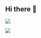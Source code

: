 ## Hi there 👋

<picture>
  <source
    srcset="https://github-readme-stats.vercel.app/api?username=honhimW&show_icons=true&card_width=500&theme=radical"
    media="(prefers-color-scheme: dark)"
  />
  <source
    srcset="https://github-readme-stats.vercel.app/api?username=honhimW&show_icons=true&card_width=500&theme=catppuccin_latte"
    media="(prefers-color-scheme: light), (prefers-color-scheme: no-preference)"
  />
  <img src="https://github-readme-stats.vercel.app/api?username=honhimW&show_icons=true" />
</picture>
<p/>
<picture>
  <source
    srcset="https://github-readme-stats.vercel.app/api/top-langs?username=honhimW&theme=radical&layout=compact&langs_count=8&card_width=500&custom_title=Languages&hide=html,css"
    media="(prefers-color-scheme: dark)"
  />
  <source
    srcset="https://github-readme-stats.vercel.app/api/top-langs?username=honhimW&theme=catppuccin_latte&layout=compact&langs_count=8&card_width=500&custom_title=Languages&hide=html,css"
    media="(prefers-color-scheme: light), (prefers-color-scheme: no-preference)"
  />
  <img src="https://github-readme-stats.vercel.app/api/top-langs?username=honhimW&layout=compact&langs_count=8&hide=html,css" />
</picture>

<!--
**honhimW/honhimW** is a ✨ _special_ ✨ repository because its `README.md` (this file) appears on your GitHub profile.

Here are some ideas to get you started:

- 🔭 I’m currently working on ...
- 🌱 I’m currently learning ...
- 👯 I’m looking to collaborate on ...
- 🤔 I’m looking for help with ...
- 💬 Ask me about ...
- 📫 How to reach me: ...
- 😄 Pronouns: ...
- ⚡ Fun fact: ...
-->
